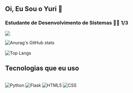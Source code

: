 ## Oi, Eu Sou o Yuri 👋
### Estudante de Desenvolvimento de Sistemas 👨‍💻 1/3
<div> 
  <a href="https://instagram.com/yuri_f.s" target="_blank"><img src="https://img.shields.io/badge/-Instagram-%23E4405F?style=for-the-badge&logo=instagram&logoColor=white" target="_blank"></a>
</div>


![Anurag's GitHub stats](https://github-readme-stats.vercel.app/api?username=Yurif-s&show_icons=true&theme=tokyonight&count_private=true&include_all_commits=true&cache_seconds=60&token=GitHub-Readme-Stats-Token)<br><br>
![Top Langs](https://github-readme-stats.vercel.app/api/top-langs/?username=Yurif-s&layout=compact&cache_seconds=60&theme=tokyonight)

   
   ## Tecnologias que eu uso
 
          
  <div style="display: inline_block"><br/>
     <img aling="center" alt="Python" src="https://img.shields.io/badge/python-3670A0?style=for-the-badge&logo=python&logoColor=ffdd54">
     <img aling="center" alt="Flask" src="https://img.shields.io/badge/flask-22B14C?style=for-the-badge&logo=flask&logoColor=black">  
     <img aling="center" alt="HTML5" src="https://img.shields.io/badge/HTML5-E34F26?style=for-the-badge&logo=html5&logoColor=white">
     <img aling="center" alt="CSS" src="https://img.shields.io/badge/CSS3-1572B6?style=for-the-badge&logo=css3&logoColor=white">
     
